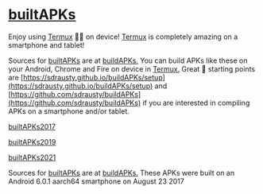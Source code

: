 # [builtAPKs](https://github.com/sdrausty/builtAPKs)

Enjoy using [Termux](https://termux.com/) 💪🙂 on device! [Termux](https://termux.com/) is completely amazing on a smartphone and tablet! 

Sources for [builtAPKs](https://github.com/sdrausty/builtAPKs) are at [buildAPKs.](https://sdrausty.github.io/buildAPKs/) You can build APKs like these on your Android, Chrome and Fire on device in [Termux.](https://termux.com/)  Great 🌟 starting points are [https://sdrausty.github.io/buildAPKs/setup](https://sdrausty.github.io/buildAPKs/setup) and [https://github.com/sdrausty/buildAPKs](https://github.com/sdrausty/buildAPKs) if you are interested in compiling APKs on a smartphone and/or tablet.

[builtAPKs2017](./builtAPKs2017/)

[builtAPKs2019](./builtAPKs2019/)

[builtAPKs2021](https://github.com/SDRausty/builtAPKs/tree/master/builtAPKs2021)

Sources for [builtAPKs](https://github.com/sdrausty/builtAPKs) are at [buildAPKs.](https://sdrausty.github.io/buildAPKs/) These APKs were built on an Android 6.0.1 aarch64 smartphone on August 23 2017
